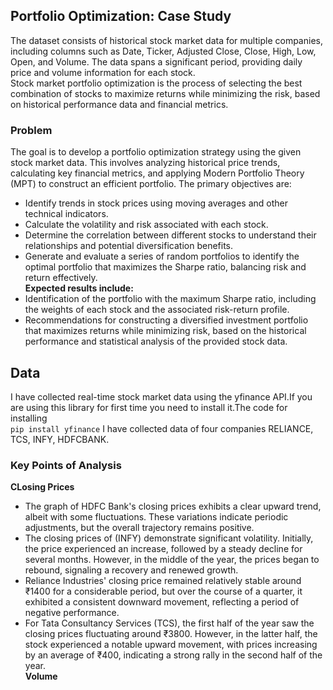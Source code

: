 ## Portfolio Optimization: Case Study
The dataset consists of historical stock market data for multiple companies, including columns such as Date, Ticker, Adjusted Close, Close, High, Low, Open, and Volume. The data spans a significant period, providing daily price and volume information for each stock.<br>
Stock market portfolio optimization is the process of selecting the best combination of stocks to maximize returns while minimizing the risk, based on historical performance data and financial metrics.<br>
### Problem
The goal is to develop a portfolio optimization strategy using the given stock market data. This involves analyzing historical price trends, calculating key financial metrics, and applying Modern Portfolio Theory (MPT) to construct an efficient portfolio. The primary objectives are:<br>
- Identify trends in stock prices using moving averages and other technical indicators.<br>
- Calculate the volatility and risk associated with each stock.<br>
- Determine the correlation between different stocks to understand their relationships and potential diversification benefits.<br>
- Generate and evaluate a series of random portfolios to identify the optimal portfolio that maximizes the Sharpe ratio, balancing risk and return effectively.<br>**Expected results include:**
- Identification of the portfolio with the maximum Sharpe ratio, including the weights of each stock and the associated risk-return profile.<br>
- Recommendations for constructing a diversified investment portfolio that maximizes returns while minimizing risk, based on the historical performance and statistical analysis of the provided stock data.<br>
## Data
I have collected real-time stock market data using the yfinance API.If you are using this library for first time you need to install it.The code for installing <br>
<code>pip install yfinance</code>
I have collected data of four companies  RELIANCE, TCS, INFY, HDFCBANK.
### Key Points of Analysis 
**CLosing Prices** <br>
- The graph of HDFC Bank's closing prices exhibits a clear upward trend, albeit with some fluctuations. These variations indicate periodic adjustments, but the overall trajectory remains positive.<br>
- The closing prices of (INFY) demonstrate significant volatility. Initially, the price experienced an increase, followed by a steady decline for several months. However, in the middle of the year, the prices began to rebound, signaling a recovery and renewed growth.<br>
- Reliance Industries' closing price remained relatively stable around ₹1400 for a considerable period, but over the course of a quarter, it exhibited a consistent downward movement, reflecting a period of negative performance.<br>
- For Tata Consultancy Services (TCS), the first half of the year saw the closing prices fluctuating around ₹3800. However, in the latter half, the stock experienced a notable upward movement, with prices increasing by an average of ₹400, indicating a strong rally in the second half of the year.<br>
**Volume**<br>
